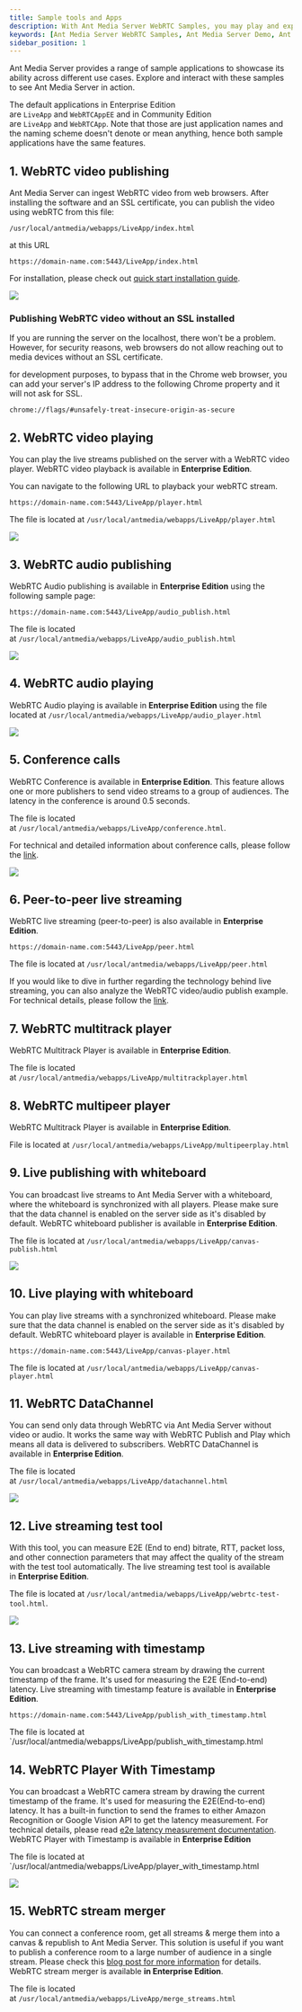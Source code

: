 ```yaml
---
title: Sample tools and Apps
description: With Ant Media Server WebRTC Samples, you may play and experience through our pre-made examples and see Ant Media Server in action. These examples may help you to achieve your use cases.
keywords: [Ant Media Server WebRTC Samples, Ant Media Server Demo, Ant Media Server Documentation, Ant Media Server Tutorials, Ant Media Demonstration]
sidebar_position: 1
---
```


Ant Media Server provides a range of sample applications to showcase its ability across different use cases. Explore and interact with these samples to see Ant Media Server in action.

The default applications in Enterprise Edition are `LiveApp` and `WebRTCAppEE` and in Community Edition are `LiveApp` and `WebRTCApp`. Note that those are just application names and the naming scheme doesn't denote or mean anything, hence both sample applications have the same features.

## 1. WebRTC video publishing

Ant Media Server can ingest WebRTC video from web browsers. After installing the software and an SSL certificate, you can publish the video using webRTC from this file: 

```
/usr/local/antmedia/webapps/LiveApp/index.html
``` 

at this URL 

```
https://domain-name.com:5443/LiveApp/index.html
``` 

For installation, please check out [quick start installation guide](https://antmedia.io/docs/category/installing-on-linux/).


![](@site/static/img/getting-started/sample-tools-apps/publishing.png)

### Publishing WebRTC video without an SSL installed

If you are running the server on the localhost, there won't be a problem. However, for security reasons, web browsers do not allow reaching out to media devices without an SSL certificate. 

for development purposes, to bypass that in the Chrome web browser, you can add your server's IP address to the following Chrome property and it will not ask for SSL.

`chrome://flags/#unsafely-treat-insecure-origin-as-secure`

## 2. WebRTC video playing

You can play the live streams published on the server with a WebRTC video player. WebRTC video playback is available in **Enterprise Edition**.

You can navigate to the following URL to playback your webRTC stream. 
```
https://domain-name.com:5443/LiveApp/player.html
```

The file is located at `/usr/local/antmedia/webapps/LiveApp/player.html`

![](@site/static/img/getting-started/sample-tools-apps/playing.png)

## 3. WebRTC audio publishing

WebRTC Audio publishing is available in **Enterprise Edition** using the following sample page:

```
https://domain-name.com:5443/LiveApp/audio_publish.html
```

The file is located at `/usr/local/antmedia/webapps/LiveApp/audio_publish.html`

![](@site/static/img/138696358-9d967d80-343b-4717-a587-1e934e63d5e3.png )

## 4. WebRTC audio playing

WebRTC Audio playing is available in **Enterprise Edition** using the file located at `/usr/local/antmedia/webapps/LiveApp/audio_player.html`

![](@site/static/img/138696730-9acb0de6-0c8d-42c4-9303-fd7f8a388aaf.png )

## 5. Conference calls

WebRTC Conference is available in **Enterprise Edition**. This feature allows one or more publishers to send video streams to a group of audiences. The latency in the conference is around 0.5 seconds.

The file is located at `/usr/local/antmedia/webapps/LiveApp/conference.html`.

For technical and detailed information about conference calls, please follow the [link](https://antmedia.io/docs/guides/publish-live-stream/webrtc/webrtc-conference-call/).

![](@site/static/img/image-1645105628540.png )

## 6. Peer-to-peer live streaming

WebRTC live streaming (peer-to-peer) is also available in **Enterprise Edition**.

```
https://domain-name.com:5443/LiveApp/peer.html
```

The file is located at `/usr/local/antmedia/webapps/LiveApp/peer.html`

If you would like to dive in further regarding the technology behind live streaming, you can also analyze the WebRTC video/audio publish example. For technical details, please follow the [link](https://antmedia.io/docs/guides/publish-live-stream/webrtc/webrtc-peer-to-peer-communication/).

## 7. WebRTC multitrack player

WebRTC Multitrack Player is available in **Enterprise Edition**.

The file is located at `/usr/local/antmedia/webapps/LiveApp/multitrackplayer.html`

## 8. WebRTC multipeer player

WebRTC Multitrack Player is available in **Enterprise Edition**.

File is located at `/usr/local/antmedia/webapps/LiveApp/multipeerplay.html`

## 9. Live publishing with whiteboard

You can broadcast live streams to Ant Media Server with a whiteboard, where the whiteboard is synchronized with all players. Please make sure that the data channel is enabled on the server side as it's disabled by default. WebRTC whiteboard publisher is available in **Enterprise Edition**.

The file is located at `/usr/local/antmedia/webapps/LiveApp/canvas-publish.html`

![](@site/static/img/138704308-6dccbd55-1bff-40e3-9c67-44fc23fc2b50.png )

## 10. Live playing with whiteboard

You can play live streams with a synchronized whiteboard. Please make sure that the data channel is enabled on the server side as it's disabled by default. WebRTC whiteboard player is available in **Enterprise Edition**.

```
https://domain-name.com:5443/LiveApp/canvas-player.html
```

The file is located at `/usr/local/antmedia/webapps/LiveApp/canvas-player.html`

## 11. WebRTC DataChannel

You can send only data through WebRTC via Ant Media Server without video or audio. It works the same way with WebRTC Publish and Play which means all data is delivered to subscribers. WebRTC DataChannel is available in **Enterprise Edition**.

The file is located at `/usr/local/antmedia/webapps/LiveApp/datachannel.html`

![](@site/static/img/138705765-b0a913c8-25c2-4ce7-89d5-68a664694532.png )

## 12. Live streaming test tool

With this tool, you can measure E2E (End to end) bitrate, RTT, packet loss, and other connection parameters that may affect the quality of the stream with the test tool automatically. The live streaming test tool is available in **Enterprise Edition**.

The file is located at `/usr/local/antmedia/webapps/LiveApp/webrtc-test-tool.html`.

![](@site/static/img/138707266-883326ee-a3b6-4e58-a265-3e2844c97ef0.png )

## 13. Live streaming with timestamp

You can broadcast a WebRTC camera stream by drawing the current timestamp of the frame. It's used for measuring the E2E (End-to-end) latency. Live streaming with timestamp feature is available in **Enterprise Edition**.

```
https://domain-name.com:5443/LiveApp/publish_with_timestamp.html
```

The file is located at `/usr/local/antmedia/webapps/LiveApp/publish_with_timestamp.html

## 14. WebRTC Player With Timestamp

You can broadcast a WebRTC camera stream by drawing the current timestamp of the frame. It's used for measuring the E2E(End-to-end) latency. It has a built-in function to send the frames to either Amazon Recognition or Google Vision API to get the latency measurement. For technical details, please read [e2e latency measurement documentation](https://portal.document360.io/v1/docs/measuring-end-to-end-latency). WebRTC Player with Timestamp is available in **Enterprise Edition**

The file is located at `/usr/local/antmedia/webapps/LiveApp/player_with_timestamp.html

![](@site/static/img/138709249-aa18beda-a575-42d0-981a-b62758b8df10.png )

## 15. WebRTC stream merger

You can connect a conference room, get all streams & merge them into a canvas & republish to Ant Media Server. This solution is useful if you want to publish a conference room to a large number of audience in a single stream. Please check this [blog post for more information](https://antmedia.io/merge-webrtc-conferences-as-a-single-video-stream/) for details. WebRTC stream merger is available **in Enterprise Edition**.

The file is located at `/usr/local/antmedia/webapps/LiveApp/merge_streams.html`
